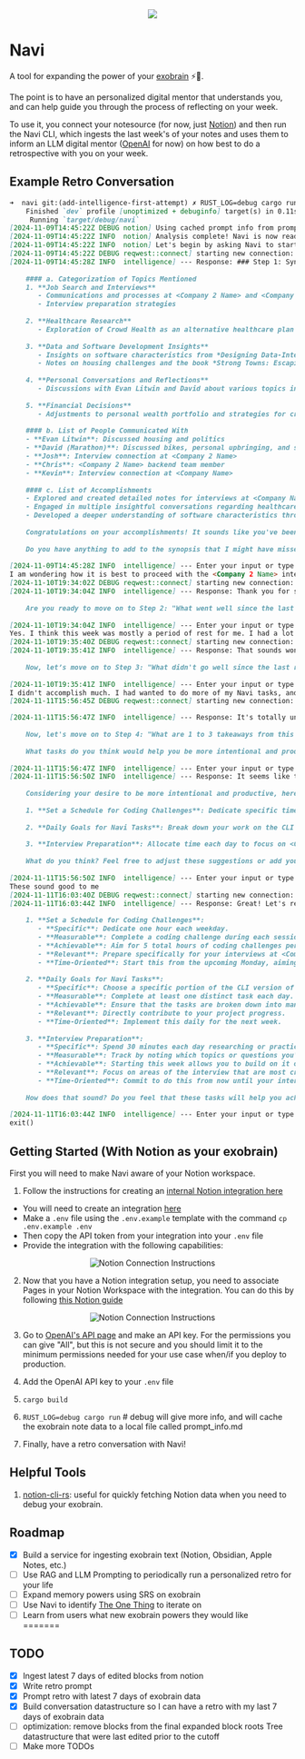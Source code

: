 
<div align="center">
  <img src="img/navi.webp">
</div>

# Navi

A tool for expanding the power of your [exobrain](https://beepb00p.xyz/exobrain/) ⚡🧠.

The point is to have an personalized digital mentor that understands you, and can help guide you  through the process of reflecting on your week.
 
To use it, you connect your notesource (for now, just [Notion](https://www.notion.com/)) and then run the Navi CLI, which ingests the last week's of your notes and uses them to inform an LLM digital mentor ([OpenAI](https://openai.com/) for now) on how best to do a retrospective with you on your week.

## Example Retro Conversation

```markdown
➜  navi git:(add-intelligence-first-attempt) ✗ RUST_LOG=debug cargo run                                [09:45:21]
    Finished `dev` profile [unoptimized + debuginfo] target(s) in 0.11s
     Running `target/debug/navi`
[2024-11-09T14:45:22Z DEBUG notion] Using cached prompt info from prompt_info.md
[2024-11-09T14:45:22Z INFO  notion] Analysis complete! Navi is now ready to guide you through the process of reflecting on your notes
[2024-11-09T14:45:22Z INFO  notion] Let's begin by asking Navi to start the retro, and see what Navi's response is...
[2024-11-09T14:45:22Z DEBUG reqwest::connect] starting new connection: https://api.openai.com/
[2024-11-09T14:45:28Z INFO  intelligence] --- Response: ### Step 1: Synopsis of Your Weekly Notes
    
    #### a. Categorization of Topics Mentioned
    1. **Job Search and Interviews**
       - Communications and processes at <Company 2 Name> and <Company Name>
       - Interview preparation strategies
       
    2. **Healthcare Research**
       - Exploration of Crowd Health as an alternative healthcare plan
    
    3. **Data and Software Development Insights**
       - Insights on software characteristics from *Designing Data-Intensive Applications*
       - Notes on housing challenges and the book *Strong Towns: Escaping the Housing Trap*
    
    4. **Personal Conversations and Reflections**
       - Discussions with Evan Litwin and David about various topics including politics and housing
       
    5. **Financial Decisions**
       - Adjustments to personal wealth portfolio and strategies for cryptocurrency investments
    
    #### b. List of People Communicated With
    - **Evan Litwin**: Discussed housing and politics
    - **David (Marathon)**: Discussed bikes, personal upbringing, and socio-political issues
    - **Josh**: Interview connection at <Company 2 Name>
    - **Chris**: <Company 2 Name> backend team member
    - **Kevin**: Interview connection at <Company Name>
    
    #### c. List of Accomplishments
    - Explored and created detailed notes for interviews at <Company Name> and <Company 2 Name>.
    - Engaged in multiple insightful conversations regarding healthcare, political representation, and community issues.
    - Developed a deeper understanding of software characteristics through *Designing Data-Intensive Applications*.
    
    Congratulations on your accomplishments! It sounds like you've been very productive and insightful in both your personal and professional endeavors over the past week.
    
    Do you have anything to add to the synopsis that I might have missed?
    
[2024-11-09T14:45:28Z INFO  intelligence] --- Enter your input or type 'exit()' to exit
I am wondering how it is best to proceed with the <Company 2 Name> interview, which is for a position working on their <Company 2 Name>-focused L2 called Unichain. I am also interviewing at <Company Name> to work on Base but I care a lot more about <Company 2 Name>. 
[2024-11-10T19:34:02Z DEBUG reqwest::connect] starting new connection: https://api.openai.com/
[2024-11-10T19:34:04Z INFO  intelligence] --- Response: Thank you for sharing that! I will keep your focus on the <Company 2 Name> interview in mind as we proceed. 
    
    Are you ready to move on to Step 2: "What went well since the last retro?" If so, please share your thoughts!
    
[2024-11-10T19:34:04Z INFO  intelligence] --- Enter your input or type 'exit()' to exit
Yes. I think this week was mostly a period of rest for me. I had a lot of fun taking care of my daughter Gwen, and I finally finished the MVP of the CLI version of Navi. 
[2024-11-10T19:35:40Z DEBUG reqwest::connect] starting new connection: https://api.openai.com/
[2024-11-10T19:35:41Z INFO  intelligence] --- Response: That sounds wonderful! Taking a restful week to enjoy time with your daughter while also completing the MVP of the CLI version of Navi is a fantastic combination of personal and professional success. Kudos to you!
    
    Now, let’s move on to Step 3: "What didn't go well since the last retro?" What challenges or issues did you encounter during this period?
    
[2024-11-10T19:35:41Z INFO  intelligence] --- Enter your input or type 'exit()' to exit
I didn't accomplish much. I had wanted to do more of my Navi tasks, and do more coding challenges to prepare for the <Company 2 Name> and <Company Name> interviews. I felt like my normal ratio of work-to-personal-consumption skewed more towards work than I'm used to. This week I want to be more intentional and productive. 
[2024-11-11T15:56:45Z DEBUG reqwest::connect] starting new connection: https://api.openai.com/

[2024-11-11T15:56:47Z INFO  intelligence] --- Response: It's totally understandable to feel that way, especially when balancing personal time and professional aspirations. It's great that you've gained awareness about your work-to-personal consumption ratio. Acknowledging it is the first step toward finding a better balance.
    
    Now, let's move on to Step 4: "What are 1 to 3 takeaways from this retro that can be made into actionable tasks to work on for the next retro?" 
    
    What tasks do you think would help you be more intentional and productive in the upcoming week? Feel free to propose a few, and we can work on making them SMART (specific, measurable, achievable, relevant, and time-oriented) together!
    
[2024-11-11T15:56:47Z INFO  intelligence] --- Enter your input or type 'exit()' to exit
[2024-11-11T15:56:50Z INFO  intelligence] --- Response: It seems like there was no response. No worries! Let's take it step by step. 
    
    Considering your desire to be more intentional and productive, here are a few potential tasks you might consider:
    
    1. **Set a Schedule for Coding Challenges**: Dedicate specific times each day to practice coding challenges (e.g., one hour each weekday). 
       
    2. **Daily Goals for Navi Tasks**: Break down your work on the CLI version of Navi into smaller tasks and set a daily goal, such as completing one portion per day.
    
    3. **Interview Preparation**: Allocate time each day to focus on <Company 2 Name> and <Company Name> interview preparation, perhaps through research or practicing interviews.
    
    What do you think? Feel free to adjust these suggestions or add your own! We can refine them into SMART tasks together.
    
[2024-11-11T15:56:50Z INFO  intelligence] --- Enter your input or type 'exit()' to exit
These sound good to me
[2024-11-11T16:03:40Z DEBUG reqwest::connect] starting new connection: https://api.openai.com/
[2024-11-11T16:03:44Z INFO  intelligence] --- Response: Great! Let's refine them into SMART tasks:
    
    1. **Set a Schedule for Coding Challenges**:
       - **Specific**: Dedicate one hour each weekday.
       - **Measurable**: Complete a coding challenge during each session.
       - **Achievable**: Aim for 5 total hours of coding challenges per week.
       - **Relevant**: Prepare specifically for your interviews at <Company 2 Name> and <Company Name>.
       - **Time-Oriented**: Start this from the upcoming Monday, aiming to complete it by Friday.
    
    2. **Daily Goals for Navi Tasks**:
       - **Specific**: Choose a specific portion of the CLI version of Navi to work on.
       - **Measurable**: Complete at least one distinct task each day.
       - **Achievable**: Ensure that the tasks are broken down into manageable parts.
       - **Relevant**: Directly contribute to your project progress.
       - **Time-Oriented**: Implement this daily for the next week.
    
    3. **Interview Preparation**:
       - **Specific**: Spend 30 minutes each day researching or practicing for <Company 2 Name> and <Company Name> interviews.
       - **Measurable**: Track by noting which topics or questions you've covered each day.
       - **Achievable**: Starting this week allows you to build on it over time.
       - **Relevant**: Focus on areas of the interview that are most crucial for your potential roles.
       - **Time-Oriented**: Commit to do this from now until your interviews.
    
    How does that sound? Do you feel that these tasks will help you achieve your goals before the next retro?
    
[2024-11-11T16:03:44Z INFO  intelligence] --- Enter your input or type 'exit()' to exit
exit()
```

## Getting Started (With Notion as your exobrain)
First you will need to make Navi aware of your Notion workspace.

1.  Follow the instructions for creating an [internal Notion integration here](https://www.notion.so/help/create-integrations-with-the-notion-api#create-an-internal-integration) 
   - You will need to create an integration [here](https://www.notion.so/profile/integrations)
   - Make a `.env` file using the `.env.example` template with the command `cp .env.example .env`
   - Then copy the API token from your integration into your `.env` file
   - Provide the integration with the following capabilities: 

<div align="center">
  <img src="img/notion-integration.png" alt="Notion Connection Instructions">
</div>

2. Now that you have a Notion integration setup, you need to associate Pages in your Notion Workspace with the integration. You can do this by following [this Notion guide](https://www.notion.so/help/add-and-manage-connections-with-the-api#add-connections-to-pages)

<div align="center">
  <img src="img/notion-connection.png" alt="Notion Connection Instructions">
</div>

3. Go to [OpenAI's API page](https://platform.openai.com/settings/organization/api-keys) and make an API key. For the permissions you can give "All", but this is not secure and you should limit it to the minimum permissions needed for your use case when/if you deploy to production.

4. Add the OpenAI API key to your `.env` file
5. `cargo build`
6. `RUST_LOG=debug cargo run` # debug will give more info, and will cache the exobrain note data to a local file called prompt_info.md
7. Finally, have a retro conversation with Navi!

## Helpful Tools

1. [notion-cli-rs](https://github.com/Melvillian/notion-cli-rs): useful for quickly fetching Notion data when you need to debug your exobrain.

## Roadmap

- [x] Build a service for ingesting exobrain text (Notion, Obsidian, Apple Notes, etc.)
- [ ] Use RAG and LLM Prompting to periodically run a personalized retro for your life
- [ ] Expand memory powers using SRS on exobrain
- [ ] Use Navi to identify [The One Thing](https://en.wikipedia.org/wiki/The_One_Thing_(book)) to iterate on
- [ ] Learn from users what new exobrain powers they would like  
=======

## TODO

- [x] Ingest latest 7 days of edited blocks from notion
- [x] Write retro prompt
- [x] Prompt retro with latest 7 days of exobrain data
- [x] Build conversation datastructure so I can have a retro with my last 7 days of exobrain data
- [ ] optimization: remove blocks from the final expanded block roots Tree datastructure that were last edited prior to the cutoff
- [ ] Make more TODOs
